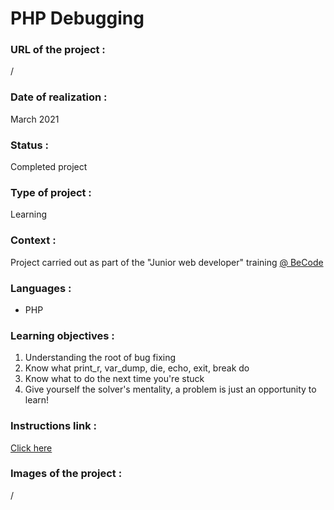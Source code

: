 # PHP Debugging

### URL of the project :
/

### Date of realization :
March 2021

### Status :
Completed project

### Type of project :
Learning

### Context :
Project carried out as part of the "Junior web developer" training [@ BeCode](https://becode.org/)

### Languages :
* PHP

### Learning objectives :
1. Understanding the root of bug fixing
2. Know what print_r, var_dump, die, echo, exit, break do
3. Know what to do the next time you're stuck
4. Give yourself the solver's mentality, a problem is just an opportunity to learn!

### Instructions link :
[Click here](https://github.com/becodeorg/LIE-Jepsen-4.27/tree/master/02-the-hills/02-php/04-debugging)

### Images of the project :
/
